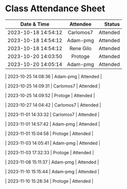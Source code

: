 # Class Attendance Sheet

| Date & Time                  |       Attendee       |    Status |
| ---------------------------- | :------------------: | --------: |
| 2023-10-18 14:54:12 |      Carlomos7       |  Attended |
| 2023-10-18 14:54:12 |       Adam-pmg       |  Attended |
| 2023-10-18 14:54:12 |      Rene Gilo       |  Attended |
| 2023-10-20 14:03:50 | Protoge           | Attended |
| 2023-10-20 14:05:14 | Adam-pmg           | Attended |

| 2023-10-25 14:08:36 | Adam-pmg           | Attended |

| 2023-10-25 14:09:31 | Carlomos7           | Attended |

| 2023-10-25 14:09:52 | Protoge           | Attended |

| 2023-10-27 14:04:42 | Carlomos7           | Attended |

| 2023-11-01 14:33:32 | Carlomos7           | Attended |

| 2023-11-01 14:57:42 | Adam-pmg           | Attended |

| 2023-11-01 15:04:58 | Protoge           | Attended |

| 2023-11-03 14:05:41 | Adam-pmg           | Attended |

| 2023-11-03 17:32:33 | Protoge           | Attended |

| 2023-11-08 15:11:37 | Adam-pmg           | Attended |

| 2023-11-10 15:15:44 | Adam-pmg           | Attended |

| 2023-11-10 15:28:34 | Protoge           | Attended |

